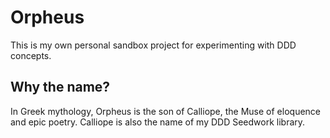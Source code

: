 # Orpheus

This is my own personal sandbox project for experimenting with DDD concepts.

## Why the name?

In Greek mythology, Orpheus is the son of Calliope, the Muse of eloquence and epic poetry.  Calliope is also the name of my DDD Seedwork library.